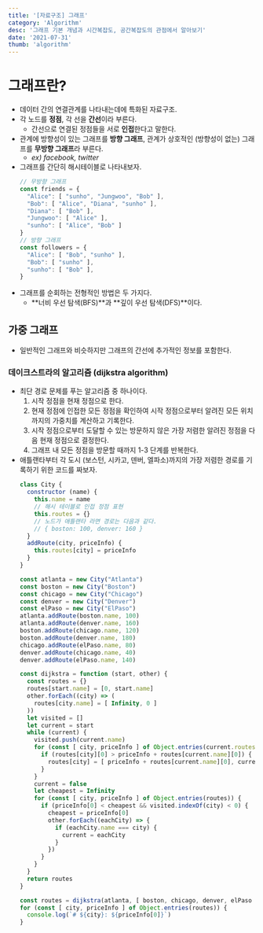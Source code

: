 ```yaml
---
title: '[자료구조] 그래프'
category: 'Algorithm'
desc: '그래프 기본 개념과 시간복잡도, 공간복잡도의 관점에서 알아보기'
date: '2021-07-31'
thumb: 'algorithm'
---
```


# 그래프란? 
- 데이터 간의 연결관계를 나타내는데에 특화된 자료구조.
- 각 노드를 **정점**, 각 선을 **간선**이라 부른다.
  - 간선으로 연결된 정점들을 서로 **인접**한다고 말한다.
- 관계에 방향성이 있는 그래프를 **방향 그래프**, 관계가 상호적인 (방향성이 없는) 그래프를 **무방향 그래프**라 부른다.
  - *ex) facebook, twitter*
- 그래프를 간단히 해시테이블로 나타내보자.
  ``` javascript
  // 무방향 그래프
  const friends = {
    "Alice": [ "sunho", "Jungwoo", "Bob" ],
    "Bob": [ "Alice", "Diana", "sunho" ],
    "Diana": [ "Bob" ],
    "Jungwoo": [ "Alice" ],
    "sunho": [ "Alice", "Bob" ]
  }
  // 방향 그래프
  const followers = {
    "Alice": [ "Bob", "sunho" ],
    "Bob": [ "sunho" ],
    "sunho": [ "Bob" ],
  }
  ```
- 그래프를 순회하는 전형적인 방법은 두 가지다.
  - **너비 우선 탐색(BFS)**과 **깊이 우선 탐색(DFS)**이다.

## 가중 그래프
- 일반적인 그래프와 비슷하지만 그래프의 간선에 추가적인 정보를 포함한다.
### 데이크스트라의 알고리즘 (dijkstra algorithm)
- 최단 경로 문제를 푸는 알고리즘 중 하나이다.
  1. 시작 정점을 현재 정점으로 한다.
  2. 현재 정점에 인접한 모든 정점을 확인하여 시작 정점으로부터 알려진 모든 위치까지의 가중치를 계산하고 기록한다.
  3. 시작 정점으로부터 도달할 수 있는 방문하지 않은 가장 저렴한 알려진 정점을 다음 현재 정점으로 결정한다.
  4. 그래프 내 모든 정점을 방문할 때까지 1-3 단계를 반복한다.
- 애틀랜타부터 각 도시 (보스턴, 시카고, 덴버, 엘파소)까지의 가장 저렴한 경로를 기록하기 위한 코드를 짜보자.
  ``` javascript
  class City {
    constructor (name) {
      this.name = name
      // 해시 테이블로 인접 정점 표현
      this.routes = {}
      // 노드가 애틀랜타 라면 경로는 다음과 같다.
      // { boston: 100, denver: 160 }
    }
    addRoute(city, priceInfo) {
      this.routes[city] = priceInfo
    }
  }

  const atlanta = new City("Atlanta")
  const boston = new City("Boston")
  const chicago = new City("Chicago")
  const denver = new City("Denver")
  const elPaso = new City("ElPaso")
  atlanta.addRoute(boston.name, 100)
  atlanta.addRoute(denver.name, 160)
  boston.addRoute(chicago.name, 120)
  boston.addRoute(denver.name, 180)
  chicago.addRoute(elPaso.name, 80)
  denver.addRoute(chicago.name, 40)
  denver.addRoute(elPaso.name, 140)

  const dijkstra = function (start, other) {
    const routes = {}
    routes[start.name] = [0, start.name]
    other.forEach((city) => (
      routes[city.name] = [ Infinity, 0 ]
    ))
    let visited = []
    let current = start
    while (current) {
      visited.push(current.name)
      for (const [ city, priceInfo ] of Object.entries(current.routes)) {
        if (routes[city][0] > priceInfo + routes[current.name][0]) {
          routes[city] = [ priceInfo + routes[current.name][0], current.name ]
        }
      }
      current = false
      let cheapest = Infinity
      for (const [ city, priceInfo ] of Object.entries(routes)) {
        if (priceInfo[0] < cheapest && visited.indexOf(city) < 0) {
          cheapest = priceInfo[0]
          other.forEach((eachCity) => {
            if (eachCity.name === city) {
              current = eachCity
            }
          })
        }
      }
    }
    return routes
  }

  const routes = dijkstra(atlanta, [ boston, chicago, denver, elPaso ])
  for (const [ city, priceInfo ] of Object.entries(routes)) {
    console.log(`# ${city}: ${priceInfo[0]}`)
  }
  ```